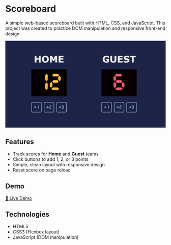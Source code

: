 # Scoreboard

A simple web-based scoreboard built with HTML, CSS, and JavaScript. This project was created to practice DOM manipulation and responsive front-end design.

![Screenshot](https://github.com/Naijei1/ScoreBoard-Web/blob/main/Scoreboard.png)

## Features

- Track scores for **Home** and **Guest** teams
- Click buttons to add 1, 2, or 3 points
- Simple, clean layout with responsive design
- Reset score on page reload

## Demo

[🔗 Live Demo](https://score-board-web.vercel.app/)

## Technologies

- HTML5  
- CSS3 (Flexbox layout)  
- JavaScript (DOM manipulation)

